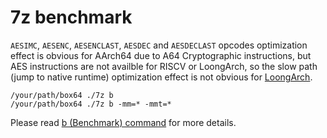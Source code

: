 # 7z benchmark

`AESIMC`, `AESENC`, `AESENCLAST`, `AESDEC` and `AESDECLAST` opcodes optimization effect is obvious for AArch64 due to A64 Cryptographic instructions, but AES instructions are not availble for RISCV or LoongArch, so the slow path (jump to native runtime) optimization effect is not obvious for [LoongArch](https://github.com/ptitSeb/box64/pull/2122).

```
/your/path/box64 ./7z b
/your/path/box64 ./7z b -mm=* -mmt=*
```

Please read [b (Benchmark) command](https://7-zip.opensource.jp/chm/cmdline/commands/bench.htm) for more details.

